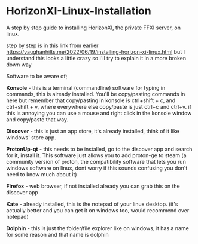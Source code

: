 # HorizonXI-Linux-Installation
A step by step guide to installing HorizonXI, the private FFXI server, on linux.

step by step is in this link from earlier <https://vaughanhilts.me/2022/06/19/installing-horizon-xi-linux.html> but I understand this looks a little crazy so I'll try to explain it in a more broken down way


Software to be aware of;

**Konsole** - this is a terminal (commandline) software for typing in commands, this is already installed. You'll be copy/pasting commands in here but remember that copy/pasting in konsole is ctrl+shift + c, and ctrl+shift + v, where everywhere else copy/paste is just ctrl+c and ctrl+v. if this is annoying you can use a mouse and right click in the konsole window and copy/paste that way.

**Discover** - this is just an app store, it's already installed, think of it like windows' store app.

**ProtonUp-qt** - this needs to be installed, go to the discover app and search for it, install it. This software just allows you to add proton-ge to steam (a community version of proton, the compatibility software that lets you run windows software on linux, dont worry if this sounds confusing you don't need to know much about it)

**Firefox** - web browser, if not installed already you can grab this on the discover app

**Kate** - already installed, this is the notepad of your linux desktop. (it's actually better and you can get it on windows too, would recommend over notepad)

**Dolphin** - this is just the folder/file explorer like on windows, it has a name for some reason and that name is dolphin
